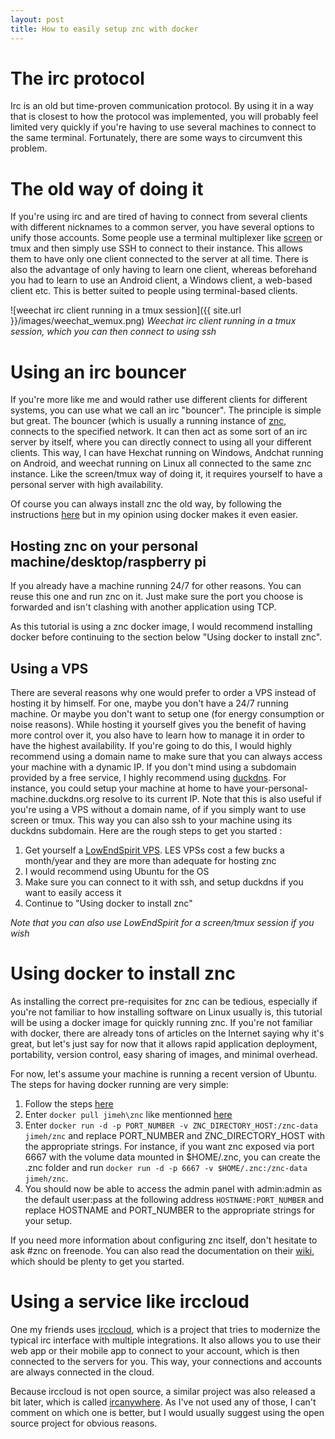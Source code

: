 ```yaml
---
layout: post
title: How to easily setup znc with docker
---
```


# The irc protocol

Irc is an old but time-proven communication protocol. By using it in a way that is closest to how the protocol was implemented, you will probably feel limited very quickly if you're having to use several machines to connect to the same terminal. Fortunately, there are some ways to circumvent this problem.

# The old way of doing it

If you're using irc and are tired of having to connect from several clients with different nicknames to a common server, you have several options to unify those accounts. Some people use a terminal multiplexer like [screen](https://robots.thoughtbot.com/running-weechat-on-a-server-for-irc-backlogs) or tmux and then simply use SSH to connect to their instance. This allows them to have only one client connected to the server at all time. There is also the advantage of only having to learn one client, whereas beforehand you had to learn to use an Android client, a Windows client, a web-based client etc. This is better suited to people using terminal-based clients.

![weechat irc client running in a tmux session]({{ site.url }}/images/weechat_wemux.png)
*Weechat irc client running in a tmux session, which you can then connect to using ssh*

# Using an irc bouncer

If you're more like me and would rather use different clients for different systems, you can use what we call an irc "bouncer". The principle is simple but great. The bouncer (which is usually a running instance of [znc](https://wiki.archlinux.org/index.php/Znc), connects to the specified network. It can then act as some sort of an irc server by itself, where you can directly connect to using all your different clients. This way, I can have Hexchat running on Windows, Andchat running on Android, and weechat running on Linux all connected to the same znc instance. Like the screen/tmux way of doing it, it requires yourself to have a personal server with high availability.

Of course you can always install znc the old way, by following the instructions [here](http://wiki.znc.in/Installation) but in my opinion using docker makes it even easier.

## Hosting znc on your personal machine/desktop/raspberry pi

If you already have a machine running 24/7 for other reasons. You can reuse this one and run znc on it. Just make sure the port you choose is forwarded and isn't clashing with another application using TCP.

As this tutorial is using a znc docker image, I would recommend installing docker before continuing to the section below "Using docker to install znc".

## Using a VPS

There are several reasons why one would prefer to order a VPS instead of hosting it by himself. For one, maybe you don't have a 24/7 running machine. Or maybe you don't want to setup one (for energy consumption or noise reasons). While hosting it yourself gives you the benefit of having more control over it, you also have to learn how to manage it in order to have the highest availability. If you're going to do this, I would highly recommend using a domain name to make sure that you can always access your machine with a dynamic IP. If you don't mind using a subdomain provided by a free service, I highly recommend using [duckdns](https://www.duckdns.org/). For instance, you could setup your machine at home to have your-personal-machine.duckdns.org resolve to its current IP. Note that this is also useful if you're using a VPS without a domain name, of if you simply want to use screen or tmux. This way you can also ssh to your machine using its duckdns subdomain. Here are the rough steps to get you started :

1. Get yourself a [LowEndSpirit VPS](http://lowendspirit.com/). LES VPSs cost a few bucks a month/year and they are more than adequate for hosting znc
2. I would recommend using Ubuntu for the OS
3. Make sure you can connect to it with ssh, and setup duckdns if you want to easily access it
4. Continue to "Using docker to install znc"

*Note that you can also use LowEndSpirit for a screen/tmux session if you wish*

# Using docker to install znc

As installing the correct pre-requisites for znc can be tedious, especially if you're not familiar to how installing software on Linux usually is, this tutorial will be using a docker image for quickly running znc. If you're not familiar with docker, there are already tons of articles on the Internet saying why it's great, but let's just say for now that it allows rapid application deployment, portability, version control, easy sharing of images, and minimal overhead.

For now, let's assume your machine is running a recent version of Ubuntu. The steps for having docker running are very simple:

1. Follow the steps [here](https://docs.docker.com/engine/installation/linux/ubuntulinux/)
2. Enter `docker pull jimeh\znc` like mentionned [here](https://hub.docker.com/r/jimeh/znc/)
3. Enter `docker run -d -p PORT_NUMBER -v ZNC_DIRECTORY_HOST:/znc-data jimeh/znc` and replace PORT_NUMBER and ZNC_DIRECTORY_HOST with the appropriate strings. For instance, if you want znc exposed via port 6667 with the volume data mounted in $HOME/.znc, you can create the .znc folder and run `docker run -d -p 6667 -v $HOME/.znc:/znc-data jimeh/znc`.
4. You should now be able to access the admin panel with admin:admin as the default user:pass at the following address `HOSTNAME:PORT_NUMBER` and replace HOSTNAME and PORT_NUMBER to the appropriate strings for your setup.

If you need more information about configuring znc itself, don't hesitate to ask #znc on freenode. You can also read the documentation on their [wiki](http://wiki.znc.in/Configuration), which should be plenty to get you started.

# Using a service like irccloud

One my friends uses [irccloud](https://www.irccloud.com/), which is a project that tries to modernize the typical irc interface with multiple integrations. It also allows you to use their web app or their mobile app to connect to your account, which is then connected to the servers for you. This way, your connections and accounts are always connected in the cloud.

Because irccloud is not open source, a similar project was also released a bit later, which is called [ircanywhere](http://ircanywhere.com/). As I've not used any of those, I can't comment on which one is better, but I would usually suggest using the open source project for obvious reasons.
